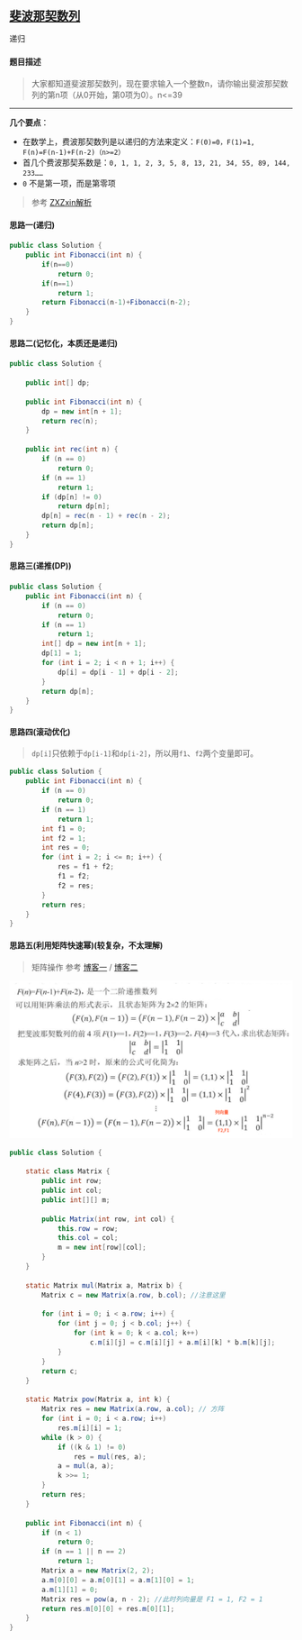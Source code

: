 ## [斐波那契数列](https://www.nowcoder.com/practice/c6c7742f5ba7442aada113136ddea0c3)

<code style="color: var(--vscode-textPreformat-foreground); font-family: Menlo, Monaco, Consolas, &quot;Droid Sans Mono&quot;, &quot;Courier New&quot;, monospace, &quot;Droid Sans Fallback&quot;; font-size: 14px; line-height: 19px;">递归</code>

#### 题目描述

> 大家都知道斐波那契数列，现在要求输入一个整数n，请你输出斐波那契数列的第n项（从0开始，第0项为0）。n<=39

-----
**几个要点**：
* 在数学上，费波那契数列是以递归的方法来定义：`F(0)=0，F(1)=1, F(n)=F(n-1)+F(n-2)（n>=2）`
* 首几个费波那契系数是：`0, 1, 1, 2, 3, 5, 8, 13, 21, 34, 55, 89, 144, 233……`
* `0` 不是第一项，而是第零项
> 参考 [ZXZxin解析](https://github.com/ZXZxin/ZXBlog/blob/master/%E5%88%B7%E9%A2%98/Other/%E5%89%91%E6%8C%87Offer/%E5%89%91%E6%8C%87Offer%20-%2007%20-%20%E6%96%90%E6%B3%A2%E9%82%A3%E5%A5%91%E6%95%B0%E5%88%97.md)
#### 思路一(递归)
```java
public class Solution {
    public int Fibonacci(int n) {
        if(n==0)
            return 0;
        if(n==1)
            return 1;
        return Fibonacci(n-1)+Fibonacci(n-2);
    }
}
```
#### 思路二(记忆化，本质还是递归)
```java
public class Solution {

    public int[] dp;

    public int Fibonacci(int n) {
        dp = new int[n + 1];
        return rec(n);
    }

    public int rec(int n) {
        if (n == 0)
            return 0;
        if (n == 1)
            return 1;
        if (dp[n] != 0)
            return dp[n];
        dp[n] = rec(n - 1) + rec(n - 2);
        return dp[n];
    }
}
```
#### 思路三(递推(DP))
```java
public class Solution {
    public int Fibonacci(int n) {
        if (n == 0)
            return 0;
        if (n == 1)
            return 1;
        int[] dp = new int[n + 1];
        dp[1] = 1;
        for (int i = 2; i < n + 1; i++) {
            dp[i] = dp[i - 1] + dp[i - 2];
        }
        return dp[n];
    }
}
```
#### 思路四(滚动优化)
> `dp[i]`只依赖于`dp[i-1]`和`dp[i-2]`，所以用`f1`、`f2`两个变量即可。
```java
public class Solution {
    public int Fibonacci(int n) {
        if (n == 0)
            return 0;
        if (n == 1)
            return 1;
        int f1 = 0;
        int f2 = 1;
        int res = 0;
        for (int i = 2; i <= n; i++) {
            res = f1 + f2;
            f1 = f2;
            f2 = res;
        }
        return res;
    }
}
```
#### 思路五(利用矩阵快速幂)(较复杂，不太理解)
> 矩阵操作 参考 [博客一](https://blog.csdn.net/zxzxzx0119/article/details/82822588) / [博客二](https://blog.csdn.net/zxzxzx0119/article/details/82816131)
<img src="./images/07.png"/>

```java
public class Solution {

    static class Matrix {
        public int row;
        public int col;
        public int[][] m;

        public Matrix(int row, int col) {
            this.row = row;
            this.col = col;
            m = new int[row][col];
        }
    }

    static Matrix mul(Matrix a, Matrix b) {
        Matrix c = new Matrix(a.row, b.col); //注意这里

        for (int i = 0; i < a.row; i++) {
            for (int j = 0; j < b.col; j++) {
                for (int k = 0; k < a.col; k++)
                    c.m[i][j] = c.m[i][j] + a.m[i][k] * b.m[k][j];
            }
        }
        return c;
    }

    static Matrix pow(Matrix a, int k) {
        Matrix res = new Matrix(a.row, a.col); // 方阵
        for (int i = 0; i < a.row; i++)
            res.m[i][i] = 1;
        while (k > 0) {
            if ((k & 1) != 0)
                res = mul(res, a);
            a = mul(a, a);
            k >>= 1;
        }
        return res;
    }

    public int Fibonacci(int n) {
        if (n < 1)
            return 0;
        if (n == 1 || n == 2)
            return 1;
        Matrix a = new Matrix(2, 2);
        a.m[0][0] = a.m[0][1] = a.m[1][0] = 1;
        a.m[1][1] = 0;
        Matrix res = pow(a, n - 2); //此时列向量是 F1 = 1, F2 = 1
        return res.m[0][0] + res.m[0][1];
    }
}
````
